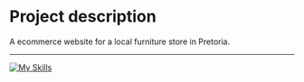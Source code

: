 # Project description

A ecommerce website for a local furniture store in Pretoria.


---


[![My Skills](https://skillicons.dev/icons?i=php,html,css,js,tailwind,git)](https://skillicons.dev)